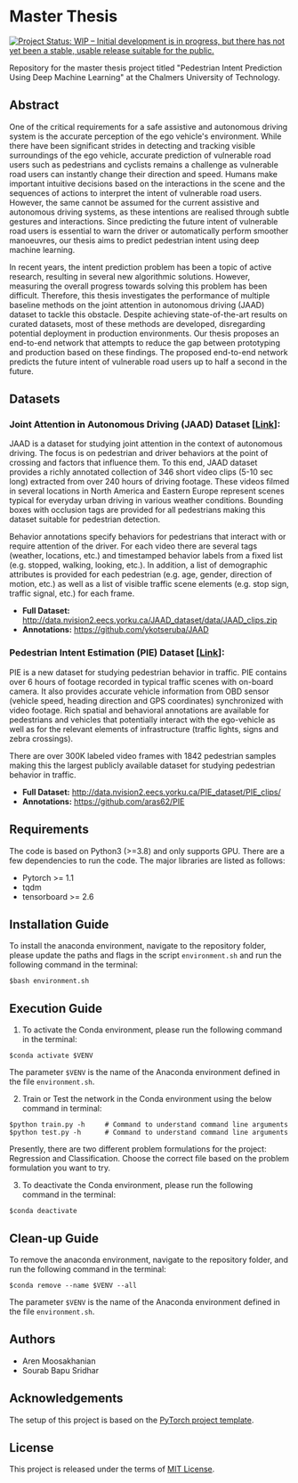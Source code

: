 # Master Thesis

[![Project Status: WIP – Initial development is in progress, but there has not yet been a stable, usable release suitable for the public.](https://www.repostatus.org/badges/latest/wip.svg)](https://www.repostatus.org/#wip)

Repository for the master thesis project titled "Pedestrian Intent Prediction Using Deep Machine Learning" at the Chalmers University of Technology.

## Abstract
One of the critical requirements for a safe assistive and autonomous driving system is the accurate perception of the ego vehicle's environment. While there have been significant strides in detecting and tracking visible surroundings of the ego vehicle, accurate prediction of vulnerable road users such as pedestrians and cyclists remains a challenge as vulnerable road users can instantly change their direction and speed. Humans make important intuitive decisions based on the interactions in the scene and the sequences of actions to interpret the intent of vulnerable road users. However, the same cannot be assumed for the current assistive and autonomous driving systems, as these intentions are realised through subtle gestures and interactions. Since predicting the future intent of vulnerable road users is essential to warn the driver or automatically perform smoother manoeuvres, our thesis aims to predict pedestrian intent using deep machine learning.

In recent years, the intent prediction problem has been a topic of active research, resulting in several new algorithmic solutions. However, measuring the overall progress towards solving this problem has been difficult. Therefore, this thesis investigates the performance of multiple baseline methods on the joint attention in autonomous driving (JAAD) dataset to tackle this obstacle. Despite achieving state-of-the-art results on curated datasets, most of these methods are developed, disregarding potential deployment in production environments. Our thesis proposes an end-to-end network that attempts to reduce the gap between prototyping and production based on these findings. The proposed end-to-end network predicts the future intent of vulnerable road users up to half a second in the future.

## Datasets
### Joint Attention in Autonomous Driving (JAAD) Dataset [[Link](http://data.nvision2.eecs.yorku.ca/JAAD_dataset/)]:
JAAD is a dataset for studying joint attention in the context of autonomous driving. The focus is on pedestrian and driver behaviors at the point of crossing and factors that influence them. To this end, JAAD dataset provides a richly annotated collection of 346 short video clips (5-10 sec long) extracted from over 240 hours of driving footage. These videos filmed in several locations in North America and Eastern Europe represent scenes typical for everyday urban driving in various weather conditions. Bounding boxes with occlusion tags are provided for all pedestrians making this dataset suitable for pedestrian detection.

Behavior annotations specify behaviors for pedestrians that interact with or require attention of the driver. For each video there are several tags (weather, locations, etc.) and timestamped behavior labels from a fixed list (e.g. stopped, walking, looking, etc.). In addition, a list of demographic attributes is provided for each pedestrian (e.g. age, gender, direction of motion, etc.) as well as a list of visible traffic scene elements (e.g. stop sign, traffic signal, etc.) for each frame.

- **Full Dataset:** http://data.nvision2.eecs.yorku.ca/JAAD_dataset/data/JAAD_clips.zip
- **Annotations:** https://github.com/ykotseruba/JAAD

### Pedestrian Intent Estimation (PIE) Dataset [[Link](https://data.nvision2.eecs.yorku.ca/PIE_dataset/)]:
PIE is a new dataset for studying pedestrian behavior in traffic. PIE contains over 6 hours of footage recorded in typical traffic scenes with on-board camera. It also provides accurate vehicle information from OBD sensor (vehicle speed, heading direction and GPS coordinates) synchronized with video footage. Rich spatial and behavioral annotations are available for pedestrians and vehicles that potentially interact with the ego-vehicle as well as for the relevant elements of infrastructure (traffic lights, signs and zebra crossings).

There are over 300K labeled video frames with 1842 pedestrian samples making this the largest publicly available dataset for studying pedestrian behavior in traffic.

- **Full Dataset:** http://data.nvision2.eecs.yorku.ca/PIE_dataset/PIE_clips/
- **Annotations:** https://github.com/aras62/PIE

## Requirements
The code is based on Python3 (>=3.8) and only supports GPU. There are a few dependencies to run the code. The major libraries are listed as follows:
* Pytorch >= 1.1
* tqdm
* tensorboard >= 2.6

## Installation Guide
To install the anaconda environment, navigate to the repository folder, please update the paths and flags in the script `environment.sh` and run the following command in the terminal:

```
$bash environment.sh
```

## Execution Guide
1. To activate the Conda environment, please run the following command in the terminal:

```
$conda activate $VENV
```

The parameter `$VENV` is the name of the Anaconda environment defined in the file `environment.sh`.

2. Train or Test the network in the Conda environment using the below command in terminal:

```
$python train.py -h     # Command to understand command line arguments
$python test.py -h      # Command to understand command line arguments
```

Presently, there are two different problem formulations for the project: Regression and Classification. Choose the correct file based on the problem formulation you want to try.

3. To deactivate the Conda environment, please run the following command in the terminal:

```
$conda deactivate
```

## Clean-up Guide
To remove the anaconda environment, navigate to the repository folder, and run the following command in the terminal:

```
$conda remove --name $VENV --all
```

The parameter `$VENV` is the name of the Anaconda environment defined in the file `environment.sh`.

## Authors
* Aren Moosakhanian
* Sourab Bapu Sridhar

## Acknowledgements
The setup of this project is based on the [PyTorch project template](https://github.com/victoresque/pytorch-template).

## License
This project is released under the terms of [MIT License](LICENSE).